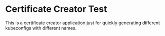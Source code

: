 # Certificate Creator Test
This is a certificate creator application just for quickly generating different kubeconfigs with different names.